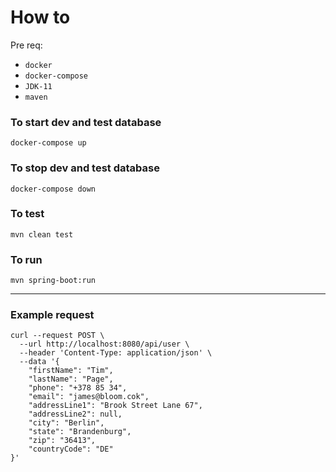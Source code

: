 # How to

Pre req:

* `docker`
* `docker-compose`
* `JDK-11`
* `maven`

### To start dev and test database

```shell
docker-compose up
```

### To stop dev and test database

```shell
docker-compose down
```

### To test

```shell
mvn clean test
```

### To run

```shell
mvn spring-boot:run
```

---

### Example request

```shell
curl --request POST \
  --url http://localhost:8080/api/user \
  --header 'Content-Type: application/json' \
  --data '{
	"firstName": "Tim",
	"lastName": "Page",
	"phone": "+378 85 34",
	"email": "james@bloom.cok",
	"addressLine1": "Brook Street Lane 67",
	"addressLine2": null,
	"city": "Berlin",
	"state": "Brandenburg",
	"zip": "36413",
	"countryCode": "DE"
}'
```